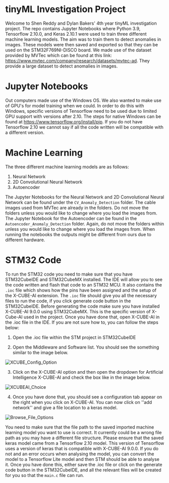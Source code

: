 # tinyML Investigation Project
Welcome to Shen Reddy and Dylan Bakers' 4th year tinyML investigation project. The repo contains Jupyter Notebooks where Python 3.9, Tensorflow 2.10.0, and Keras 2.10.1 were used to train three different machine learning models. The aim was to train them to detect anomalies in images. These models were then saved and exported so that they can be used on the STM32F769NI-DISCO board. We made use of the dataset provided by MVTec which can be found at this link: https://www.mvtec.com/company/research/datasets/mvtec-ad. They provide a large dataset to detect anomalies in images.

# Jupyter Notebooks
Out computers made use of the Windows OS. We also wanted to make use of GPU's for model training when we could. In order to do this with Windows, specific versions of Tensorflow need to be used due to limited GPU support with versions after 2.10. The steps for native Windows can be found at https://www.tensorflow.org/install/pip. If you do not have Tensorflow 2.10 we cannot say if all the code written will be compatible with a different version.

# Machine Learning
The three different machine learning models are as follows:

1. Neural Network
2. 2D Convolutional Neural Network
3. Autoencoder

The Jupyter Notebooks for the Neural Network and 2D Convolutional Neural Network can be found under the ```CV_Anomaly_Detection``` folder. The cable images used from MVTec are already in the folders. Do not move the folders unless you would like to change where you load the images from. The Jupyter Notebook for the Autoencoder can be found in the ```Autoencoder_Anomaly_Detection``` folder. Again, do not move the folders within unless you would like to change where you load the images from. When running the notebooks the outputs might be different from ours due to different hardware.


# STM32 Code
To run the STM32 code you need to make sure that you have STM32CubeIDE and STM32CubeMX installed. The IDE will allow you to see the code written and flash that code to an STM32 MCU. It also contains the ```.ioc``` file which shows how the pins have been assigned and the setup of the X-CUBE-AI extension. The ```.ioc``` file should give you all the necessary files to run the code, if you click generate code button in the STM32CubeIDE. Before generating the code make sure you have installed X-CUBE-AI 9.0.0 using STM32CubeMX. This is the specific version of X-Cube-AI used in the project. Once you have done that, open X-CUBE-AI in the .ioc file in the IDE. If you are not sure how to, you can follow the steps below:

1. Open the .ioc file within the STM project in STM32CubeIDE

2. Open the Middleware and Software list. You should see the something similar to the image below.

   
![XCUBE_Config_Option](https://github.com/user-attachments/assets/5d014107-2693-4a05-92f1-b9171d983c43)

3. Click on the X-CUBE-AI option and then open the dropdown for Artificial Intelligence X-CUBE-AI and check the box like in the image below.


![XCUBEAI_Choice](https://github.com/user-attachments/assets/f94a20b9-3333-43ca-8ae2-929f63644262)

4. Once you have done that, you should see a configuration tab appear on the right when you click on X-CUBE-AI. You can now click on ''add network'' and give a file location to a keras model.


![Browse_File_Options](https://github.com/user-attachments/assets/e535209c-df5c-48a3-9f1c-c8062054d852)


You need to make sure that the file path to the saved imported machine learning model you want to use is correct. It currently could be a wrong file path as you may have a different file structure. Please ensure that the saved keras model came from a Tensorflow 2.10 model. This version of Tensorflow uses a version of keras that is compatible with X-CUBE-AI 9.0.0. If you do not and an error occurs when analysing the model, you can convert the model to a Tensorflow Lite model and then STM should be able to analyse it. Once you have done this, either save the .ioc file or click on the generate code button in the STM32CubeIDE, and all the relevant files will be created for you so that the ```main.c``` file can run.
